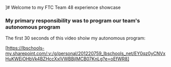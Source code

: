 ]# Welcome to my FTC Team 48 experience showcase

### My primary responsibility was to program our team's autonomous program

The first 30 seconds of this video shoiw my autonomous program:

[https://lbschools-my.sharepoint.com/:v:/g/personal/201220759_lbschools_net/EY0qz0yCNVxHuKWEjOHbVk4BZHccXxIVWBBjIMCB07KnLg?e=oEfWR8]
